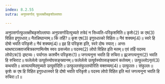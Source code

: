 ```yaml
---
index: 8.2.55
sutra: अनुपसर्गात् फुल्लक्षीबकृशोल्लाघाः

---
```

 अनुपसर्गात्फुल्लक्षीबकृशोल्लाघाः अनुपसर्गादित्युच्यते तत्रेदं न सिध्यति-परिकृशमिति॥ कृशेः(2) क एष(3) विहित इगुपधात्॥ नैतन्निष्ठान्तम्॥ किं तर्हि?॥ कृश एष(3) इगुपधात्को विहितः॥ नैवं शक्यम्(4)॥ स्वरे हि दोषो भवति परिकृशे॥ नैवं शक्यम्(4)॥ इह हि परिकृश इति, स्वरे दोषः स्यात्। अन्तः थाथघञ्ञ्क्ताजबित्रकाणामित्येष स्वरः प्रसज्येत॥ पदस्य(2) लोपो विहित इति मतम्॥ एवं तर्हि पदस्य लोपोऽत्र(1) द्रष्टव्यः। पर्यागतः कार्श्येन परिकृशः(1)॥ जगत्यनूना भवति हि रुचिरा॥ झ्र्जगत्यनूना(2) भवति हि रुचिराट॥ फलेर्लत्वे उत्पूर्वस्योपसङ्ख्यानम्॥ फलेर्लत्वे उत्पूर्वस्योपसङ्ख्यानं कर्तव्यम्। उत्फुल्लोऽनृतं(3) कथयति॥ अत्यल्पमिदमुच्यते उत्पूर्वादिति॥ उत्फुल्लसंफुल्लयोरिति वक्तव्यम्(4)॥ उत्फुल्लः। संफुल्लः॥ कृशेः क एष हि विहित इगुपधात्स्वरे हि दोषो भवति परिकृशे॥ पदस्य लोपो विहित इति मतं जगत्यनूना भवति हि रुचिरा॥1॥ 
